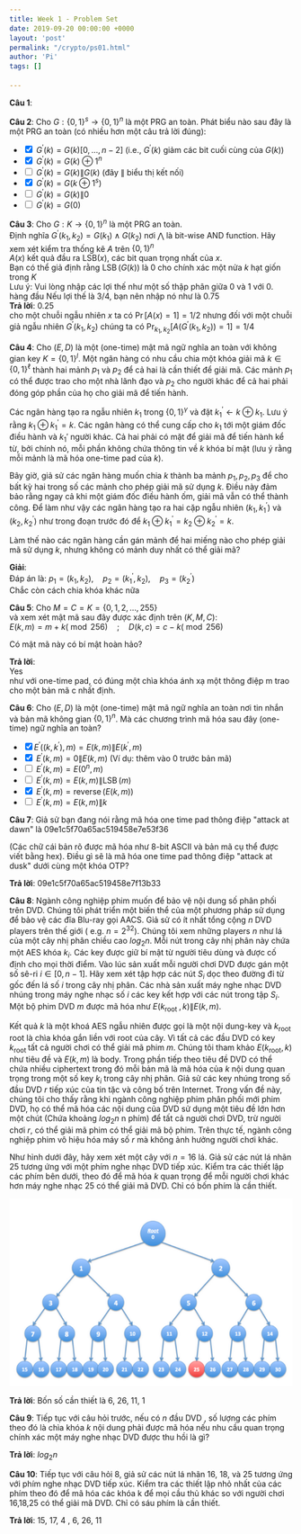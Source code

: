 ```yaml
---
title: Week 1 - Problem Set
date: 2019-09-20 00:00:00 +0000
layout: 'post'
permalink: "/crypto/ps01.html"
author: 'Pi'
tags: []

---
```


<b>Câu 1</b>:


<b>Câu 2</b>:  Cho $G :\{0,1\}^{s} \rightarrow\{0,1\}^{n}$ là một PRG an toàn. Phát biểu nào sau đây là một PRG an toàn (có nhiều hơn một câu trả lời đúng):
- <input type="checkbox" onclick="return false;" checked> $G^{\prime}(k)=G(k)[0, \ldots, n-2]$ $\left.\text { (i.e., } G^{\prime}(k) \text { giảm các bit cuối cùng của } G(k)\right)$
- <input type="checkbox"  onclick="return false;" checked> $G^{\prime}(k)=G(k) \oplus 1^{n}$
- <input type="checkbox" onclick="return false;"> $G^{\prime}(k)=G(k) \| G(k)$ (đây $\|$ biểu thị kết nối)
- <input type="checkbox"  onclick="return false;" checked> $G^{\prime}(k)=G\left(k \oplus 1^{s}\right)$
- <input type="checkbox" onclick="return false;"> $G^{\prime}(k)=G(k) \| 0$
- <input type="checkbox" onclick="return false;"> $G^{\prime}(k)=G(0)$


<b>Câu 3</b>: Cho $G : K \rightarrow\{0,1\}^{n}$ là một PRG an toàn.<br/>
Định nghĩa $G^{\prime}\left(k_{1}, k_{2}\right)=G\left(k_{1}\right) \wedge G\left(k_{2}\right)$ nơi $⋀$ là bit-wise AND function. Hãy xem xét kiểm tra thống kê $A$ trên $\{0,1\}^{n}$<br/>
$A (x)$ kết quả đầu ra $\mathrm{LSB}(x)$, các bit quan trọng nhất của $x$.<br/>
Bạn có thể giả định rằng $\operatorname{LSB}(G(k))$ là $0$ cho chính xác một nửa $k$ hạt giốn trong $K$<br>
Lưu ý: Vui lòng nhập các lợi thế như một số thập phân giữa $0$ và $1$ với $0.$ hàng đầu Nếu lợi thế là $3/4$, bạn nên nhập nó như là $0.75$<br/>
<b>Trả lời</b>: 0.25<br/>
cho một chuỗi ngẫu nhiên $x$ ta có $\operatorname{Pr}[A(x)=1]=1 / 2$ nhưng đối với một chuỗi giả ngẫu nhiên $G^{\prime}\left(k_{1}, k_{2}\right)$ chúng ta có $\operatorname{Pr}_{k_{1}, k_{2}}\left[A\left(G^{\prime}\left(k_{1}, k_{2}\right)\right)=1\right]=1 / 4$

<b>Câu 4</b>: Cho $(E, D)$ là một (one-time) mật mã ngữ nghĩa an toàn với không gian key $K=\{0,1\}^{l}$. Một ngân hàng có nhu cầu chia một khóa giải mã $k \in\{0,1\}^{\ell}$ thành hai mảnh $p_1$ và $p_2$ để cả hai là cần thiết để giải mã. Các mảnh $p_1$ có thể được trao cho một nhà lãnh đạo và $p_2$ cho người khác để cả hai phải đóng góp phần của họ cho giải mã để tiến hành.

Các ngân hàng tạo ra ngẫu nhiên $k_{1}$ trong $\{0,1\}^{\gamma}$ và đặt $k_{1}^{\prime} \leftarrow k \oplus k_{1}$. Lưu ý rằng $k_{1} \oplus k_{1}^{\prime}=k$. Các ngân hàng có thể cung cấp cho $k_1$ tới một giám đốc điều hành và $k_1'$ người khác. Cả hai phải có mặt để giải mã để tiến hành kể từ, bởi chính nó, mỗi phần không chứa thông tin về $k$ khóa bí mật (lưu ý rằng mỗi mảnh là mã hóa one-time pad của $k$).

Bây giờ, giả sử các ngân hàng muốn chia $k$ thành ba mảnh $p_1, p_2, p_3$ để cho bất kỳ hai trong số các mảnh cho phép giải mã sử dụng $k$. Điều này đảm bảo rằng ngay cả khi một giám đốc điều hành ốm, giải mã vẫn có thể thành công. Để làm như vậy các ngân hàng tạo ra hai cặp ngẫu nhiên $\left(k_{1}, k_{1}^{\prime}\right)$ và $\left(k_{2}, k_{2}^{\prime}\right)$ như trong đoạn trước đó để $k_{1} \oplus k_{1}^{\prime}=k_{2} \oplus k_{2}^{\prime}=k$.

Làm thế nào các ngân hàng cần gán mảnh để hai miếng nào cho phép giải mã sử dụng $k$, nhưng không có mảnh duy nhất có thể giải mã?

<b>Giải</b>:<br/>
Đáp án là: $p_{1}=\left(k_{1}, k_{2}\right), \quad p_{2}=\left(k_{1}^{\prime}, k_{2}\right), \quad p_{3}=\left(k_{2}^{\prime}\right)$<br/>
Chắc còn cách chia khóa khác nữa

<b>Câu 5</b>: Cho $M=C=K=\{0,1,2, \ldots, 255\}$<br/>
và xem xét mật mã sau đây được xác định trên $(K, M, C)$:<br/>
$E(k, m)=m+k(\bmod 256) \quad ; \quad D(k, c)=c-k(\bmod 256)$

Có mật mã này có bí mật hoàn hảo?

<b>Trả lời</b>:<br/>
Yes<br/>
như với one-time pad, có đúng một chìa khóa ánh xạ một thông điệp m trao cho một bản mã c nhất định.

<b>Câu 6</b>: Cho $(E,D)$ là một (one-time) mật mã ngữ nghĩa an toàn nơi tin nhắn và bản mã không gian $\{0,1\}^{n}$. Mà các chương trình mã hóa sau đây (one-time) ngữ nghĩa an toàn?

- <input type="checkbox" onclick="return false;" checked>$E^{\prime}\left(\left(k, k^{\prime}\right), m\right)=E(k, m) \| E\left(k^{\prime}, m\right)$
- <input type="checkbox" onclick="return false;" checked> $E^{\prime}(k, m)=0 \| E(k, m)$ (Ví dụ: thêm vào 0 trước bản mã)
- <input type="checkbox" onclick="return false;"> $E^{\prime}(k, m)=E\left(0^{n}, m\right)$
- <input type="checkbox" onclick="return false;"> $E^{\prime}(k, m)=E(k, m) \| \operatorname{LSB}(m)$
- <input type="checkbox" onclick="return false;" checked> $E^{\prime}(k, m)=\operatorname{reverse}(E(k, m))$
- <input type="checkbox" onclick="return false;" > $E^{\prime}(k, m)=E(k, m) \| k$

<b>Câu 7</b>: Giả sử bạn đang nói rằng mã hóa one time pad thông điệp "attack at dawn" là 09e1c5f70a65ac519458e7e53f36

(Các chữ cái bản rõ được mã hóa như 8-bit ASCII và bản mã cụ thể được viết bằng hex). Điều gì sẽ là mã hóa  one time pad thông điệp "attack at dusk" dưới cùng một khóa OTP?

<b>Trả lời</b>: 09e1c5f70a65ac519458e7f13b33

<b>Câu 8</b>: Ngành công nghiệp phim muốn để bảo vệ nội dung số phân phối trên DVD. Chúng tôi phát triển một biến thể của một phương pháp sử dụng để bảo vệ các đĩa Blu-ray gọi AACS. Giả sử có ít nhất tổng cộng $n$  DVD players trên thế giới $\left(\text { e.g. } n=2^{32}\right)$. Chúng tôi xem những players $n$ như lá của một cây nhị phân chiều cao $log_2{n}$. Mỗi nút trong cây nhị phân này chứa một AES khóa $k_i$. Các key được giữ bí mật từ người tiêu dùng và được cố định cho mọi thời điểm. Vào lúc sản xuất mỗi người chơi DVD được gán một số sê-ri $i \in[0, n-1]$. Hãy xem xét tập hợp các nút $S_i$ dọc theo đường đi từ gốc đến lá số $i$ trong cây nhị phân. Các nhà sản xuất máy nghe nhạc DVD nhúng trong máy nghe nhạc số $i$ các key kết hợp với các nút trong tập $S_i$. Một bộ phim DVD $m$ được mã hóa như $E\left(k_{\text {root }}, k\right) \| E(k, m)$.

Kết quả $k$ là một khoá AES ngẫu nhiên được gọi là một nội dung-key và $k _ {\text{root}}$ root là chìa khóa gắn liền với root  của cây. Vì tất cả các đầu DVD có key $k_{\text {root }}$ tất cả người chơi có thể giải mã phim $m$. Chúng tôi tham khảo $E\left(k_{\mathrm{root}}, k\right)$ như tiêu đề và $E (k, m)$ là body. Trong phần tiếp theo tiêu đề DVD có thể chứa nhiều ciphertext trong đó mỗi bản mã là mã hóa của $k$ nội dung quan trọng trong một số key $k_i$ trong cây nhị phân. Giả sử các key nhúng trong số đầu DVD $r$ tiếp xúc của tin tặc và công bố trên Internet. Trong vấn đề này, chúng tôi cho thấy rằng khi ngành công nghiệp phim phân phối mới phim DVD, họ có thể mã hóa các nội dung của DVD sử dụng một tiêu đề lớn hơn một chút (Chứa khoảng $log_2n$ n phím) để tất cả người chơi DVD, trừ người chơi $r$, có thể giải mã phim có thể giải mã bộ phim. Trên thực tế, ngành công nghiệp phim vô hiệu hóa máy số $r$ mà không ảnh hưởng người chơi khác.

Như hình dưới đây, hãy xem xét một cây với $n = 16$ lá. Giả sử các nút lá nhãn 25 tương ứng với một phím nghe nhạc DVD tiếp xúc. Kiểm tra các thiết lập các phím bên dưới, theo đó để mã hóa $k$ quan trọng để mỗi người chơi khác hơn máy nghe nhạc 25 có thể giải mã DVD. Chỉ có bốn phím là cần thiết.

<img src="https://raw.githubusercontent.com/x3pi/storage/master/images/crypto/021.PNG">

<b>Trả lời</b>: Bốn số cần thiết là 6, 26, 11, 1

<b>Câu 9</b>: Tiếp tục với câu hỏi trước, nếu có $n$ đầu DVD , số lượng các phím theo đó là chìa khóa $k$ nội dung phải được mã hóa nếu nhu cầu quan trọng chính xác một máy nghe nhạc DVD được thu hồi là gì?

<b>Trả lời</b>: $log_{2}n$

<b>Câu 10</b>: Tiếp tục với câu hỏi 8, giả sử các nút lá nhãn 16, 18, và 25 tương ứng với phím nghe nhạc DVD tiếp xúc. Kiểm tra các thiết lập nhỏ nhất của các phím theo đó để mã hóa các khóa k để mọi cầu thủ khác so với người chơi 16,18,25 có thể giải mã DVD. Chỉ có sáu phím là cần thiết.

<b>Trả lời</b>: 15, 17, 4 , 6, 26, 11